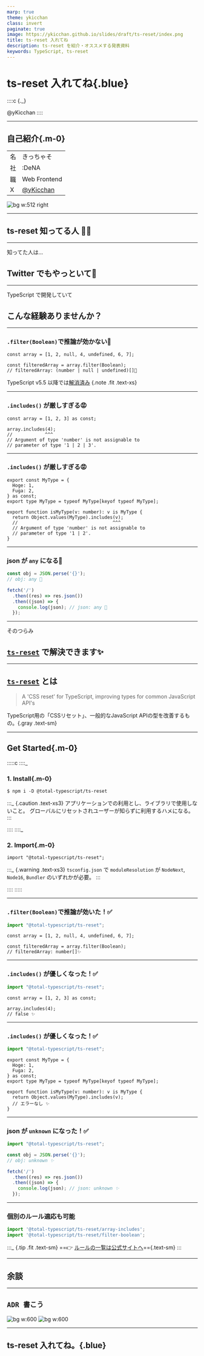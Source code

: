 ```yaml
---
marp: true
theme: ykicchan
class: invert
paginate: true
image: https://ykicchan.github.io/slides/draft/ts-reset/index.png
title: ts-reset 入れてね
description: ts-reset を紹介・オススメする発表資料
keywords: TypeScript, ts-reset
---
```


# ts-reset 入れてね{.blue}

::::c
{._}

@yKicchan
::::

<!-- _footer: "Draft" -->
<!-- _paginate: false -->

---

## 自己紹介{.m-0}

|   |                                     |
|---|:------------------------------------|
| 名 | きっちゃそ                               |
| 社 | :DeNA                               |
| 職 | Web Frontend                        |
| X | [@yKicchan](https://x.com/yKicchan) |

![bg w:512 right](images/icon.png)

---

## ts-reset 知ってる人 🙋‍♀️

<!-- _footer: なお全員知ってたらここで終わり -->

---


知ってた人は...
## Twitter でもやっといて👋

---

<!-- _header: ここから知らない人向け -->

TypeScript で開発していて
## こんな経験ありませんか？

---

<!-- header: こんな経験ありませんか？ -->

### `.filter(Boolean)`で推論が効かない🤦

```ts{.text-lg}
const array = [1, 2, null, 4, undefined, 6, 7];

const filteredArray = array.filter(Boolean);
// filteredArray: (number | null | undefined)[]🖕
```

TypeScript v5.5 以降では[解消済み](https://github.com/microsoft/TypeScript/pull/57465) {.note .fit .text-xs}

---

### `.includes()` が厳しすぎる😡

```ts{.text-lg}
const array = [1, 2, 3] as const;

array.includes(4);
//            ^^^
// Argument of type 'number' is not assignable to
// parameter of type '1 | 2 | 3'.
```

---

### `.includes()` が厳しすぎる😡

```ts{.text-sm}
export const MyType = {
  Hoge: 1,
  Fuga: 2,
} as const;
export type MyType = typeof MyType[keyof typeof MyType];

export function isMyType(v: number): v is MyType {
  return Object.values(MyType).includes(v);
  //                                   ^^^
  // Argument of type 'number' is not assignable to
  // parameter of type '1 | 2'.
}
```

---

### json が `any` になる🚨

```ts
const obj = JSON.perse('{}');
// obj: any 🖕

fetch('/')
  .then((res) => res.json())
  .then((json) => {
    console.log(json); // json: any 🖕
  });
```

---

<!-- header: '' -->
<!-- _class: -->

そのつらみ
## [`ts-reset`](https://www.totaltypescript.com/ts-reset) で解決できます✨

---

## [`ts-reset`](https://www.totaltypescript.com/ts-reset) とは

> A 'CSS reset' for TypeScript, improving types for common JavaScript API's

TypeScript用の「CSSリセット」、一般的なJavaScript APIの型を改善するもの。{.gray .text-sm}

---

<!-- header: ts-reset とは -->

## Get Started{.m-0}

:::::c
::::_

### 1. Install{.m-0}

```sh{name=shell}
$ npm i -D @total-typescript/ts-reset
```

:::_ {.caution .text-xs3}
アプリケーションでの利用とし、ライブラリで使用しないこと。
グローバルにリセットされユーザーが知らずに利用するハメになる。
:::

::::
::::_

### 2. Import{.m-0}

```ts{name=reset.d.ts}
import "@total-typescript/ts-reset";
```

:::_ {.warning .text-xs3}
`tsconfig.json` で `moduleResolution` が `NodeNext`, `Node16`, `Bundler` のいずれかが必要。
:::

::::
:::::

---

### `.filter(Boolean)`で推論が効いた！✅

```ts
import "@total-typescript/ts-reset";
```

```ts{.text-lg}
const array = [1, 2, null, 4, undefined, 6, 7];

const filteredArray = array.filter(Boolean);
// filteredArray: number[]✨
```

---


### `.includes()` が優しくなった！✅

```ts
import "@total-typescript/ts-reset";
```

```ts{.text-xl}
const array = [1, 2, 3] as const;

array.includes(4);
// false ✨
```

---

### `.includes()` が優しくなった！✅

```ts
import "@total-typescript/ts-reset";
```

```ts{.text-sm}
export const MyType = {
  Hoge: 1,
  Fuga: 2,
} as const;
export type MyType = typeof MyType[keyof typeof MyType];

export function isMyType(v: number): v is MyType {
  return Object.values(MyType).includes(v);
  // エラーなし ✨
}
```

---

### json が `unknown` になった！✅

```ts
import "@total-typescript/ts-reset";
```

```ts
const obj = JSON.perse('{}');
// obj: unknown ✨

fetch('/')
  .then((res) => res.json())
  .then((json) => {
    console.log(json); // json: unknown ✨
  });
```

---

### 個別のルール適応も可能

```ts{name=reset.d.ts .text-lg}
import '@total-typescript/ts-reset/array-includes';
import '@total-typescript/ts-reset/filter-boolean';
```

:::_ {.tip .fit .text-sm}
==👉 [ルールの一覧は公式サイトへ](https://www.totaltypescript.com/ts-reset)=={.text-sm}
:::

---

<!-- header: '' -->
<!-- _class: -->

## 余談

---

## `ADR 書こう`

![bg w:600](images/adr-1.png)
![bg w:600](images/adr-2.png)

---

<!-- _header: '' -->

## ts-reset 入れてね。{.blue}
